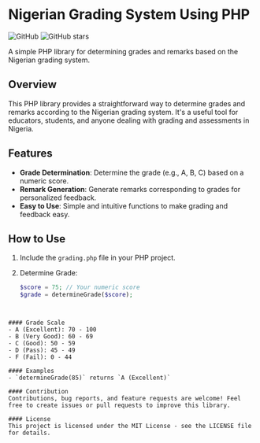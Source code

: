 # Nigerian Grading System Using PHP

![GitHub](https://img.shields.io/github/license/ibkhaleal/nigerian-grading-system-using-php)
![GitHub stars](https://img.shields.io/github/stars/ibkhaleal/nigerian-grading-system-using-php?style=social)

A simple PHP library for determining grades and remarks based on the Nigerian grading system.

## Overview

This PHP library provides a straightforward way to determine grades and remarks according to the Nigerian grading system. It's a useful tool for educators, students, and anyone dealing with grading and assessments in Nigeria.

## Features

- **Grade Determination**: Determine the grade (e.g., A, B, C) based on a numeric score.
- **Remark Generation**: Generate remarks corresponding to grades for personalized feedback.
- **Easy to Use**: Simple and intuitive functions to make grading and feedback easy.

## How to Use

1. Include the `grading.php` file in your PHP project.

2. Determine Grade:

   ```php
   $score = 75; // Your numeric score
   $grade = determineGrade($score);
```


#### Grade Scale
- A (Excellent): 70 - 100
- B (Very Good): 60 - 69
- C (Good): 50 - 59
- D (Pass): 45 - 49
- F (Fail): 0 - 44

#### Examples
- `determineGrade(85)` returns `A (Excellent)`

#### Contribution
Contributions, bug reports, and feature requests are welcome! Feel free to create issues or pull requests to improve this library.

#### License
This project is licensed under the MIT License - see the LICENSE file for details.

